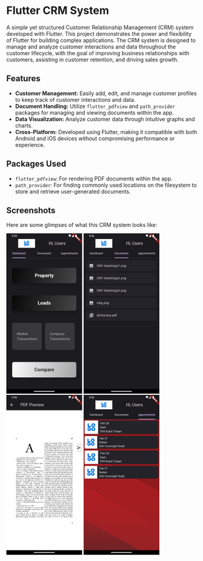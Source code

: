# Flutter CRM System

A simple yet structured Customer Relationship Management (CRM) system developed with Flutter. This project demonstrates the power and flexibility of Flutter for building complex applications. The CRM system is designed to manage and analyze customer interactions and data throughout the customer lifecycle, with the goal of improving business relationships with customers, assisting in customer retention, and driving sales growth.

## Features

- **Customer Management:** Easily add, edit, and manage customer profiles to keep track of customer interactions and data.
- **Document Handling:** Utilize `flutter_pdfview` and `path_provider` packages for managing and viewing documents within the app.
- **Data Visualization:** Analyze customer data through intuitive graphs and charts.
- **Cross-Platform:** Developed using Flutter, making it compatible with both Android and iOS devices without compromising performance or experience.

## Packages Used

- `flutter_pdfview`: For rendering PDF documents within the app.
- `path_provider`: For finding commonly used locations on the filesystem to store and retrieve user-generated documents.

## Screenshots

Here are some glimpses of what this CRM system looks like:

<img src="./sample/1.png" width="200" alt="Screenshot 1"/>
<img src="./sample/2.png" width="200" alt="Screenshot 2"/>
<img src="./sample/3.png" width="200" alt="Screenshot 3"/>
<img src="./sample/4.png" width="200" alt="Screenshot 4"/>